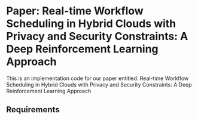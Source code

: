 # Paper: Real-time Workflow Scheduling in Hybrid Clouds with Privacy and Security Constraints: A Deep Reinforcement Learning Approach

This is an implementation code for our paper entitled: Real-time Workflow Scheduling in Hybrid Clouds with Privacy and Security Constraints: A Deep Reinforcement Learning Approach

## Requirements
